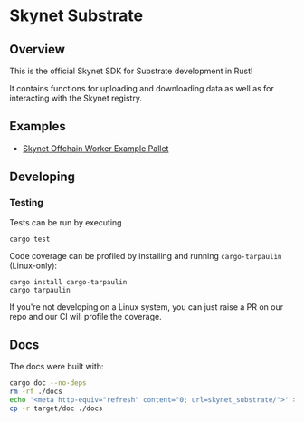 # Skynet Substrate

## Overview

This is the official Skynet SDK for Substrate development in Rust!

It contains functions for uploading and downloading data as well as for interacting with the Skynet registry.

## Examples

- [Skynet Offchain Worker Example Pallet](https://github.com/SkynetLabs/skynet-substrate-offchain-worker-node/tree/skynet-substrate/frame/examples/offchain-worker)

## Developing

### Testing

Tests can be run by executing

```
cargo test
```

Code coverage can be profiled by installing and running `cargo-tarpaulin` (Linux-only):

```
cargo install cargo-tarpaulin
cargo tarpaulin
```

If you're not developing on a Linux system, you can just raise a PR on our repo
and our CI will profile the coverage.

## Docs

The docs were built with:

```sh
cargo doc --no-deps
rm -rf ./docs
echo '<meta http-equiv="refresh" content="0; url=skynet_substrate/">' > target/doc/index.html
cp -r target/doc ./docs
```
